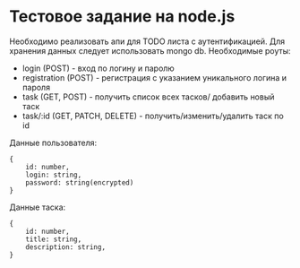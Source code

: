 

# Тестовое задание на node.js



Необходимо реализовать апи для TODO листа с аутентификацией. Для хранения данных следует использовать mongo db. Необходимые роуты:



* login (POST) - вход по логину и паролю
* registration (POST) - регистрация с указанием уникального логина и пароля
* task (GET, POST) - получить список всех тасков/ добавить новый таск
* task/:id (GET, PATCH, DELETE) - получить/изменить/удалить таск по id




Данные пользователя:

    {
    	id: number,
    	login: string,
    	password: string(encrypted)
    }



Данные таска:

    {
    	id: number,
    	title: string,
    	description: string,
    }

